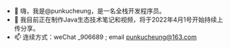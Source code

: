 - 👋 嗨，我是@punkucheung，是一名全栈开发程序员。
- 🌱 我目前正在制作Java生态技术笔记和视频，将于2022年4月1号开始持续上传分享。
- 📫 连续方式：weChat _906689 ; email punkucheung@163.com

<!---
punkucheung/punkucheung is a ✨ special ✨ repository because its `README.md` (this file) appears on your GitHub profile.
You can click the Preview link to take a look at your changes.
--->

